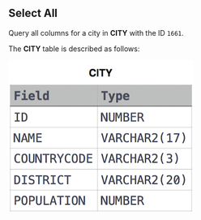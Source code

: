 ## Select All  

Query all columns for a city in **CITY** with the ID `1661`.   

The **CITY** table is described as follows:     

![This is a alt text.](/MySQL/Basic_Select/Select_By_ID/CITY.jpg "The CITY table.")
